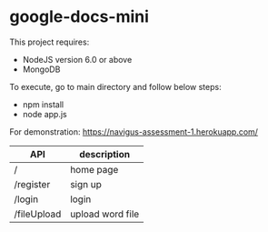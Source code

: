 # google-docs-mini

This project requires:
* NodeJS version 6.0 or above
* MongoDB

To execute, go to main directory and follow below steps:
* npm install
* node app.js

For demonstration: https://navigus-assessment-1.herokuapp.com/

| API         | description      |
|-------------|------------------|
| /           | home page        |
| /register   | sign up          |
| /login      | login            |
| /fileUpload | upload word file |


